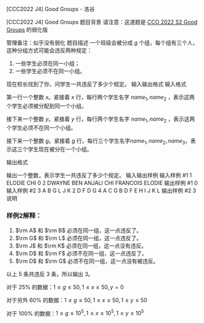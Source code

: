 



[CCC2022 J4] Good Groups - 洛谷














[CCC2022 J4] Good Groups
题目背景
请注意：这道题是 [CCO 2022 S2  Good Groups](https://www.luogu.com.cn/problem/P8396) 的弱化版

管理备注：似乎没有弱化
题目描述
一个班级会被分成 $g$ 个组，每个组有三个人，这种分组方式可能会违反两种规定：

1. 一些学生必须在同一小组；
2. 一些学生必须不在同一小组。

现在校长找到了你，问学生一共违反了多少个规定。
输入输出格式
输入格式

第一行一个整数 $x$。紧接着 $x$ 行，每行两个学生名字 $name_1,name_2$ ，表示这两个学生必须被分配到同一个小组。

接下来一个整数 $y$。紧接着 $y$ 行，每行两个学生名字 $name_1,name_2$ ，表示这两个学生必须不在同一个小组。

接下来一个整数 $g$。紧接着 $g$ 行，每行三个学生名字$name_1,name_2,name_3$，表示这三个学生现在被分在一个小组。

输出格式

输出一个整数，表示学生一共违反了多少个规定。
输入输出样例
输入样例 #1
1
ELODIE CHI
0
2
DWAYNE BEN ANJALI
CHI FRANCOIS ELODIE
输出样例 #1
0
输入样例 #2
3
A B
G L
J K
2
D F
D G
4
A C G
B D F
E H I
J K L
输出样例 #2
3
说明
### 样例2解释：

1. $\rm A$ 和 $\rm B$ 必须在同一组，这一点违反了。
2. $\rm G$ 和 $\rm L$ 必须在同一组，这一点违反了。
3. $\rm J$ 和 $\rm K$ 必须在同一组，这一点没有违反。
4. $\rm D$ 和 $\rm F$ 必须不在同一组，这一点违反了。
5. $\rm D$ 和 $\rm G$ 必须不在同一组，这一点没有被违反。

以上 $5$ 条共违反 $3$ 条，所以输出 $3$。

对于 $25\%$ 的数据：$1\le g\le 50 , 1\le x\le 50,y=0$

对于另外 $60\%$ 的数据：$1\le g\le 50 , 1\le x\le 50,1\le
 y\le 50$
 
对于 $100\%$ 的数据：$1\le g\le 10^5,1\le x\le 10^5,1\le y\le 10^5$






